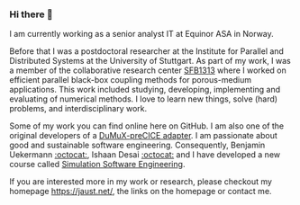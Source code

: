 ### Hi there 👋

I am currently working as a senior analyst IT at Equinor ASA in Norway.

Before that I was a postdoctoral researcher at the Institute for Parallel and Distributed Systems at the University of Stuttgart. As part of my work, I was a member of the collaborative research center [SFB1313](https://www.sfb1313.uni-stuttgart.de/) where I worked on efficient parallel black-box coupling methods for porous-medium applications. This work included studying, developing, implementing and evaluating of numerical methods. I love to learn new things, solve (hard) problems, and interdisciplinary work.

Some of my work you can find online here on GitHub. I am also one of the original developers of a [DuMuX-preCICE adapter](https://github.com/precice/dumux-adapter). I am passionate about good and sustainable software engineering. Consequently, Benjamin Uekermann [:octocat:](https://github.com/uekerman), Ishaan Desai [:octocat:](https://github.com/IshaanDesai) and I have developed a new course called [Simulation Software Engineering](https://simulation-software-engineering.github.io/homepage/).

If you are interested more in my work or research, please checkout my homepage <https://jaust.net/>, the links on the homepage or contact me.

<!--
**ajaust/ajaust** is a ✨ _special_ ✨ repository because its `README.md` (this file) appears on your GitHub profile.

Here are some ideas to get you started:

- 🔭 I’m currently working on ...
- 🌱 I’m currently learning ...
- 👯 I’m looking to collaborate on ...
- 🤔 I’m looking for help with ...
- 💬 Ask me about ...
- 📫 How to reach me: ...
- 😄 Pronouns: ...
- ⚡ Fun fact: ...
-->
